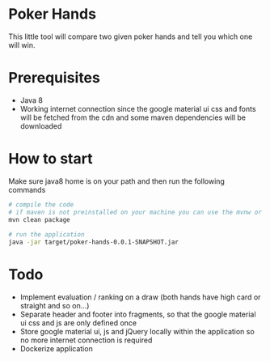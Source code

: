 # Poker Hands

This little tool will compare two given poker hands and tell you which one will win.

# Prerequisites 

* Java 8
* Working internet connection since the google material ui css and fonts will be fetched from the cdn 
and some maven dependencies will be downloaded 

# How to start

Make sure java8 home is on your path and then run the following commands
```bash
# compile the code
# if maven is not preinstalled on your machine you can use the mvnw or mvnw.cmd binaries
mvn clean package 
 
# run the application
java -jar target/poker-hands-0.0.1-SNAPSHOT.jar
```

# Todo

* Implement evaluation / ranking on a draw (both hands have high card or straight and so on...) 
* Separate header and footer into fragments, so that the google material ui css and js are only defined once
* Store google material ui, js and jQuery locally within the application so no more internet connection is required
* Dockerize application  